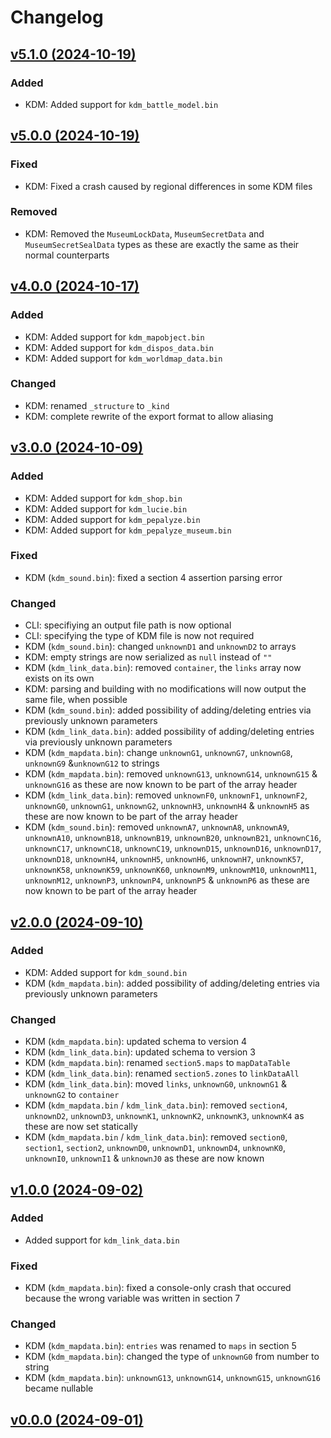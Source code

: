 # Changelog

## [v5.1.0 (2024-10-19)](https//github.com/shiguww/brillante/releases/tag/v5.1.0)

### Added
- KDM: Added support for `kdm_battle_model.bin`

## [v5.0.0 (2024-10-19)](https//github.com/shiguww/brillante/releases/tag/v4.0.0)

### Fixed
- KDM: Fixed a crash caused by regional differences in some KDM files

### Removed
- KDM: Removed the `MuseumLockData`, `MuseumSecretData` and `MuseumSecretSealData` types as these are exactly the same as their normal counterparts

## [v4.0.0 (2024-10-17)](https//github.com/shiguww/brillante/releases/tag/v4.0.0)

### Added
- KDM: Added support for `kdm_mapobject.bin`
- KDM: Added support for `kdm_dispos_data.bin`
- KDM: Added support for `kdm_worldmap_data.bin`

### Changed
- KDM: renamed `_structure` to `_kind`
- KDM: complete rewrite of the export format to allow aliasing

## [v3.0.0 (2024-10-09)](https//github.com/shiguww/brillante/releases/tag/v3.0.0)

### Added
- KDM: Added support for `kdm_shop.bin`
- KDM: Added support for `kdm_lucie.bin`
- KDM: Added support for `kdm_pepalyze.bin`
- KDM: Added support for `kdm_pepalyze_museum.bin`

### Fixed
- KDM (`kdm_sound.bin`): fixed a section 4 assertion parsing error

### Changed
- CLI: specifiying an output file path is now optional
- CLI: specifying the type of KDM file is now not required
- KDM (`kdm_sound.bin`): changed `unknownD1` and `unknownD2` to arrays
- KDM: empty strings are now serialized as `null` instead of `""`
- KDM (`kdm_link_data.bin`): removed `container`, the `links` array now exists on its own
- KDM: parsing and building with no modifications will now output the same file, when possible
- KDM (`kdm_sound.bin`): added possibility of adding/deleting entries via previously unknown parameters
- KDM (`kdm_link_data.bin`): added possibility of adding/deleting entries via previously unknown parameters
- KDM (`kdm_mapdata.bin`): change `unknownG1`, `unknownG7`, `unknownG8`, `unknownG9` &`unknownG12` to strings
- KDM (`kdm_mapdata.bin`): removed `unknownG13`, `unknownG14`, `unknownG15` & `unknownG16` as these are now known to be part of the array header
- KDM (`kdm_link_data.bin`): removed `unknownF0`, `unknownF1`, `unknownF2`, `unknownG0`, `unknownG1`, `unknownG2`, `unknownH3`, `unknownH4` & `unknownH5` as these are now known to be part of the array header
- KDM (`kdm_sound.bin`): removed `unknownA7`, `unknownA8`, `unknownA9`, `unknownA10`, `unknownB18`, `unknownB19`, `unknownB20`, `unknownB21`, `unknownC16`, `unknownC17`, `unknownC18`, `unknownC19`, `unknownD15`, `unknownD16`, `unknownD17`, `unknownD18`, `unknownH4`, `unknownH5`, `unknownH6`, `unknownH7`, `unknownK57`, `unknownK58`, `unknownK59`, `unknownK60`, `unknownM9`, `unknownM10`, `unknownM11`, `unknownM12`, `unknownP3`, `unknownP4`, `unknownP5` & `unknownP6` as these are now known to be part of the array header

## [v2.0.0 (2024-09-10)](https://github.com/shiguww/brillante/releases/tag/v2.0.0)

### Added
- KDM: Added support for `kdm_sound.bin`
- KDM (`kdm_mapdata.bin`): added possibility of adding/deleting entries via previously unknown parameters

### Changed
- KDM (`kdm_mapdata.bin`): updated schema to version 4
- KDM (`kdm_link_data.bin`): updated schema to version 3
- KDM (`kdm_mapdata.bin`): renamed `section5.maps` to `mapDataTable`
- KDM (`kdm_link_data.bin`): renamed `section5.zones` to `linkDataAll`
- KDM (`kdm_link_data.bin`): moved `links`, `unknownG0`, `unknownG1` & `unknownG2` to `container`
- KDM (`kdm_mapdata.bin` / `kdm_link_data.bin`): removed `section4`, `unknownD2`, `unknownD3`, `unknownK1`, `unknownK2`, `unknownK3`, `unknownK4` as these are now set statically
- KDM (`kdm_mapdata.bin` / `kdm_link_data.bin`): removed `section0`, `section1`, `section2`, `unknownD0`, `unknownD1`, `unknownD4`, `unknownK0`, `unknownI0`, `unknownI1` & `unknownJ0` as these are now known

## [v1.0.0 (2024-09-02)](https://github.com/shiguww/brillante/releases/tag/v1.0.0)

### Added
- Added support for `kdm_link_data.bin`

### Fixed
- KDM (`kdm_mapdata.bin`): fixed a console-only crash that occured because the wrong variable was written in section 7

### Changed
- KDM (`kdm_mapdata.bin`): `entries` was renamed to `maps` in section 5
- KDM (`kdm_mapdata.bin`): changed the type of `unknownG0` from number to string
- KDM (`kdm_mapdata.bin`): `unknownG13`, `unknownG14`, `unknownG15`, `unknownG16` became nullable

## [v0.0.0 (2024-09-01)](https://github.com/shiguww/brillante/releases/tag/v0.0.0)
